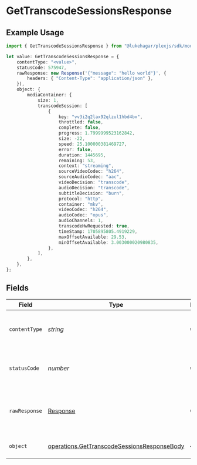 # GetTranscodeSessionsResponse

## Example Usage

```typescript
import { GetTranscodeSessionsResponse } from "@lukehagar/plexjs/sdk/models/operations";

let value: GetTranscodeSessionsResponse = {
    contentType: "<value>",
    statusCode: 575947,
    rawResponse: new Response('{"message": "hello world"}', {
        headers: { "Content-Type": "application/json" },
    }),
    object: {
        mediaContainer: {
            size: 1,
            transcodeSession: [
                {
                    key: "vv3i2q2lax92qlzul1hbd4bx",
                    throttled: false,
                    complete: false,
                    progress: 1.7999999523162842,
                    size: -22,
                    speed: 25.100000381469727,
                    error: false,
                    duration: 1445695,
                    remaining: 53,
                    context: "streaming",
                    sourceVideoCodec: "h264",
                    sourceAudioCodec: "aac",
                    videoDecision: "transcode",
                    audioDecision: "transcode",
                    subtitleDecision: "burn",
                    protocol: "http",
                    container: "mkv",
                    videoCodec: "h264",
                    audioCodec: "opus",
                    audioChannels: 1,
                    transcodeHwRequested: true,
                    timeStamp: 1705895805.4919229,
                    maxOffsetAvailable: 29.53,
                    minOffsetAvailable: 3.003000020980835,
                },
            ],
        },
    },
};
```

## Fields

| Field                                                                                                             | Type                                                                                                              | Required                                                                                                          | Description                                                                                                       |
| ----------------------------------------------------------------------------------------------------------------- | ----------------------------------------------------------------------------------------------------------------- | ----------------------------------------------------------------------------------------------------------------- | ----------------------------------------------------------------------------------------------------------------- |
| `contentType`                                                                                                     | *string*                                                                                                          | :heavy_check_mark:                                                                                                | HTTP response content type for this operation                                                                     |
| `statusCode`                                                                                                      | *number*                                                                                                          | :heavy_check_mark:                                                                                                | HTTP response status code for this operation                                                                      |
| `rawResponse`                                                                                                     | [Response](https://developer.mozilla.org/en-US/docs/Web/API/Response)                                             | :heavy_check_mark:                                                                                                | Raw HTTP response; suitable for custom response parsing                                                           |
| `object`                                                                                                          | [operations.GetTranscodeSessionsResponseBody](../../../sdk/models/operations/gettranscodesessionsresponsebody.md) | :heavy_minus_sign:                                                                                                | The Transcode Sessions                                                                                            |